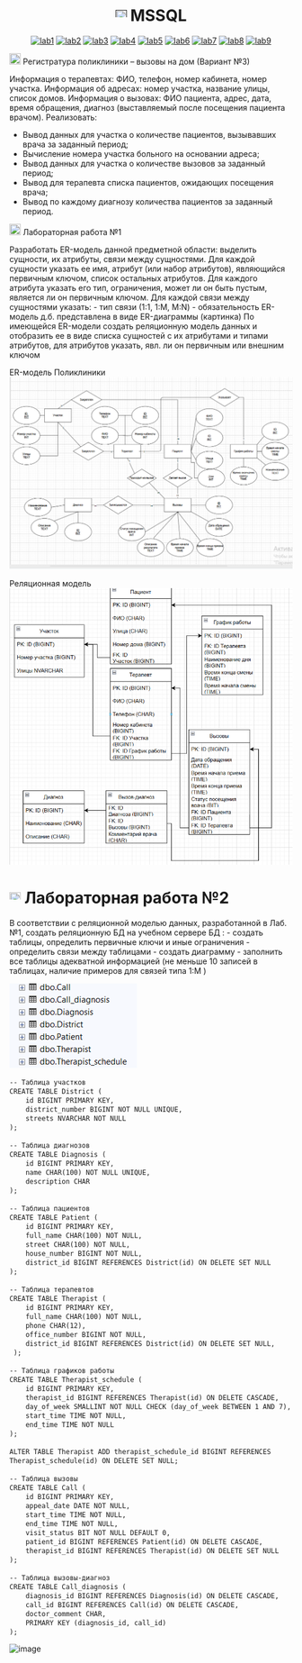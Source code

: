<h1 name="content" align="center"><a href=""><img src="https://github.com/user-attachments/assets/e080adec-6af7-4bd2-b232-d43cb37024ac" width="20" height="20"/></a> MSSQL</h1>

<p align="center">
  <a href="#-lab1"><img alt="lab1" src="https://img.shields.io/badge/Lab1-blue"></a> 
  <a href="#-lab2"><img alt="lab2" src="https://img.shields.io/badge/Lab2-red"></a>
  <a href="#-lab3"><img alt="lab3" src="https://img.shields.io/badge/Lab3-green"></a>
  <a href="#-lab4"><img alt="lab4" src="https://img.shields.io/badge/Lab4-yellow"></a>
  <a href="#-lab5"><img alt="lab5" src="https://img.shields.io/badge/Lab5-gray"></a>
  <a href="#-lab6"><img alt="lab6" src="https://img.shields.io/badge/Lab6-orange"></a> 
  <a href="#-lab7"><img alt="lab7" src="https://img.shields.io/badge/Lab7-brown"></a>
  <a href="#-lab8"><img alt="lab8" src="https://img.shields.io/badge/Lab8-purple"></a>
  <a href="#-lab9"><img alt="lab9" src="https://img.shields.io/badge/Lab9-violet"></a> 
</p>

<img src="https://github.com/user-attachments/assets/e080adec-6af7-4bd2-b232-d43cb37024ac" width="20" height="20"/> Регистратура поликлиники – вызовы на дом (Вариант №3)
<p aligh="justify>
<h3">
  <a href="#client"></a>

  Информация о терапевтах: ФИО, телефон, номер кабинета, номер участка.
  Информация об адресах: номер участка, название улицы, список домов.
  Информация о вызовах: ФИО пациента, адрес, дата, время обращения, диагноз (выставляемый
после посещения пациента врачом).
  Реализовать:
- Вывод данных для участка о количестве пациентов, вызывавших врача за заданный период;
- Вычисление номера участка больного на основании адреса;
- Вывод данных для участка о количестве вызовов за заданный период;
- Вывод для терапевта списка пациентов, ожидающих посещения врача;
- Вывод по каждому диагнозу количества пациентов за заданный период.
</h3>
</p>
<img src="https://github.com/user-attachments/assets/e080adec-6af7-4bd2-b232-d43cb37024ac" width="20" height="20"/> Лабораторная работа №1


<p aligh="justify>
<h3>
  <a href="#client"></a>
  Разработать ER-модель данной предметной области: выделить сущности, их атрибуты,
связи между сущностями.
Для каждой сущности указать ее имя, атрибут (или набор атрибутов), являющийся
первичным ключом, список остальных атрибутов.
Для каждого атрибута указать его тип, ограничения, может ли он быть пустым, является ли
он первичным ключом.
Для каждой связи между сущностями указать:
- тип связи (1:1, 1:M, M:N)
- обязательность
ER-модель д.б. представлена в виде ER-диаграммы (картинка)
По имеющейся ER-модели создать реляционную модель данных и отобразить ее в виде
списка сущностей с их атрибутами и типами атрибутов, для атрибутов указать, явл. ли он
первичным или внешним ключом
</h3>
</p3>

ER-модель Поликлиники
![image](https://github.com/DJStArbuzz/PMI-3/blob/main/lab1/1.png)


Реляционная модель
![image](https://github.com/DJStArbuzz/PMI-3/blob/main/lab1/2.png)
# <img src="https://github.com/user-attachments/assets/e080adec-6af7-4bd2-b232-d43cb37024ac" width="20" height="20"/> Лабораторная работа №2

<p aligh="justify>
<h3>
  <a href="#client"></a>
В соответствии с реляционной моделью данных, разработанной в Лаб.№1, создать реляционную БД на учебном сервере БД :
- создать таблицы, определить первичные ключи и иные ограничения
- определить связи между таблицами
- создать диаграмму
- заполнить все таблицы адекватной информацией (не меньше 10 записей в таблицах, наличие примеров для связей типа 1:M )

</h3>
</p3>

![image](https://github.com/DJStArbuzz/PMI-3/blob/main/lab2/main.png)
```
-- Таблица участков
CREATE TABLE District (
    id BIGINT PRIMARY KEY,
    district_number BIGINT NOT NULL UNIQUE,
    streets NVARCHAR NOT NULL
);

-- Таблица диагнозов
CREATE TABLE Diagnosis (
    id BIGINT PRIMARY KEY,
    name CHAR(100) NOT NULL UNIQUE,
    description CHAR
);

-- Таблица пациентов
CREATE TABLE Patient (
    id BIGINT PRIMARY KEY,
    full_name CHAR(100) NOT NULL,
    street CHAR(100) NOT NULL,
    house_number BIGINT NOT NULL,
    district_id BIGINT REFERENCES District(id) ON DELETE SET NULL
);

-- Таблица терапевтов
CREATE TABLE Therapist (
    id BIGINT PRIMARY KEY,
    full_name CHAR(100) NOT NULL,
    phone CHAR(12),
    office_number BIGINT NOT NULL,
    district_id BIGINT REFERENCES District(id) ON DELETE SET NULL,
 );

-- Таблица графиков работы
CREATE TABLE Therapist_schedule (
    id BIGINT PRIMARY KEY,
    therapist_id BIGINT REFERENCES Therapist(id) ON DELETE CASCADE,
    day_of_week SMALLINT NOT NULL CHECK (day_of_week BETWEEN 1 AND 7),
    start_time TIME NOT NULL,
    end_time TIME NOT NULL
);

ALTER TABLE Therapist ADD therapist_schedule_id BIGINT REFERENCES Therapist_schedule(id) ON DELETE SET NULL;

-- Таблица вызовы
CREATE TABLE Call (
    id BIGINT PRIMARY KEY,
    appeal_date DATE NOT NULL,
    start_time TIME NOT NULL,
    end_time TIME NOT NULL,
    visit_status BIT NOT NULL DEFAULT 0,
    patient_id BIGINT REFERENCES Patient(id) ON DELETE CASCADE,
    therapist_id BIGINT REFERENCES Therapist(id) ON DELETE SET NULL
);

-- Таблица вызовы-диагноз
CREATE TABLE Call_diagnosis (
    diagnosis_id BIGINT REFERENCES Diagnosis(id) ON DELETE CASCADE,
    call_id BIGINT REFERENCES Call(id) ON DELETE CASCADE,
    doctor_comment CHAR,
    PRIMARY KEY (diagnosis_id, call_id)
);
```
![image](/sources/yargu.png)
